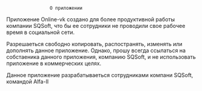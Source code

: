                     О приложении


Приложение Online-vk  создано  для  более  продуктивной  работы
компании SQSoft, что бы ее сотрудники не проводили свое рабочее
время в социальной сети.


Разрешаеться свободно копировать, распостранять,  изменять  или
дополнять данное приложение. Однако, прошу всегда  ссылаться на 
собстаеника данного приложения, компанию SQSoft, и не использовать
приложение в коммерческих целях.


Данное приложение разрабатываеться сотрудниками  компани SQSoft,
командой Alfa-II

